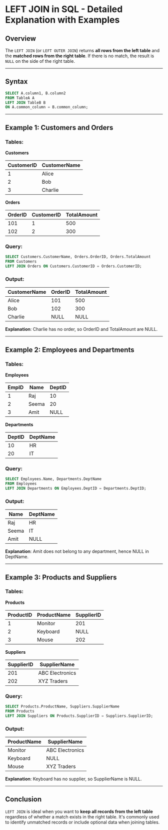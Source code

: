 # LEFT JOIN in SQL - Detailed Explanation with Examples

## Overview

The `LEFT JOIN` (or `LEFT OUTER JOIN`) returns **all rows from the left table** and the **matched rows from the right table**. If there is no match, the result is `NULL` on the side of the right table.

---

## Syntax

```sql
SELECT A.column1, B.column2
FROM TableA A
LEFT JOIN TableB B
ON A.common_column = B.common_column;
```

---

## Example 1: Customers and Orders

### Tables:

**Customers**

| CustomerID | CustomerName |
| ---------- | ------------ |
| 1          | Alice        |
| 2          | Bob          |
| 3          | Charlie      |

**Orders**

| OrderID | CustomerID | TotalAmount |
| ------- | ---------- | ----------- |
| 101     | 1          | 500         |
| 102     | 2          | 300         |

### Query:

```sql
SELECT Customers.CustomerName, Orders.OrderID, Orders.TotalAmount
FROM Customers
LEFT JOIN Orders ON Customers.CustomerID = Orders.CustomerID;
```

### Output:

| CustomerName | OrderID | TotalAmount |
| ------------ | ------- | ----------- |
| Alice        | 101     | 500         |
| Bob          | 102     | 300         |
| Charlie      | NULL    | NULL        |

**Explanation**: Charlie has no order, so OrderID and TotalAmount are NULL.

---

## Example 2: Employees and Departments

### Tables:

**Employees**

| EmpID | Name  | DeptID |
| ----- | ----- | ------ |
| 1     | Raj   | 10     |
| 2     | Seema | 20     |
| 3     | Amit  | NULL   |

**Departments**

| DeptID | DeptName |
| ------ | -------- |
| 10     | HR       |
| 20     | IT       |

### Query:

```sql
SELECT Employees.Name, Departments.DeptName
FROM Employees
LEFT JOIN Departments ON Employees.DeptID = Departments.DeptID;
```

### Output:

| Name  | DeptName |
| ----- | -------- |
| Raj   | HR       |
| Seema | IT       |
| Amit  | NULL     |

**Explanation**: Amit does not belong to any department, hence NULL in DeptName.

---

## Example 3: Products and Suppliers

### Tables:

**Products**

| ProductID | ProductName | SupplierID |
| --------- | ----------- | ---------- |
| 1         | Monitor     | 201        |
| 2         | Keyboard    | NULL       |
| 3         | Mouse       | 202        |

**Suppliers**

| SupplierID | SupplierName    |
| ---------- | --------------- |
| 201        | ABC Electronics |
| 202        | XYZ Traders     |

### Query:

```sql
SELECT Products.ProductName, Suppliers.SupplierName
FROM Products
LEFT JOIN Suppliers ON Products.SupplierID = Suppliers.SupplierID;
```

### Output:

| ProductName | SupplierName    |
| ----------- | --------------- |
| Monitor     | ABC Electronics |
| Keyboard    | NULL            |
| Mouse       | XYZ Traders     |

**Explanation**: Keyboard has no supplier, so SupplierName is NULL.

---

## Conclusion

`LEFT JOIN` is ideal when you want to **keep all records from the left table** regardless of whether a match exists in the right table. It's commonly used to identify unmatched records or include optional data when joining tables.
